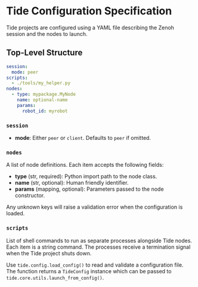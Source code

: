 # Tide Configuration Specification

Tide projects are configured using a YAML file describing the Zenoh session and the nodes to launch.

## Top-Level Structure

```yaml
session:
  mode: peer
scripts:
  - ./tools/my_helper.py
nodes:
  - type: mypackage.MyNode
    name: optional-name
    params:
      robot_id: myrobot
```

### `session`

- **mode**: Either `peer` or `client`. Defaults to `peer` if omitted.

### `nodes`

A list of node definitions. Each item accepts the following fields:

- **type** (str, required): Python import path to the node class.
- **name** (str, optional): Human friendly identifier.
- **params** (mapping, optional): Parameters passed to the node constructor.

Any unknown keys will raise a validation error when the configuration is loaded.

### `scripts`

List of shell commands to run as separate processes alongside Tide nodes. Each item is a string command.
The processes receive a termination signal when the Tide project shuts down.

Use `tide.config.load_config()` to read and validate a configuration file. The function returns a `TideConfig` instance which can be passed to `tide.core.utils.launch_from_config()`.
